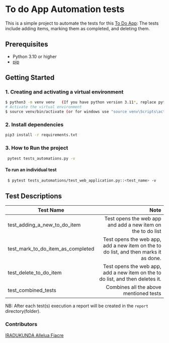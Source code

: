 # To do App Automation tests

This is a simple project to automate the tests for this [To Do App](https://qa-test-todo-fa6994894c02.herokuapp.com/):
The tests include adding items, marking them as completed, and deleting them.

## Prerequisites

- Python 3.10 or higher
- [pip](https://pip.pypa.io/en/stable/installation/)

## Getting Started

### 1. Creating and activating a virtual environment
```sh
$ python3 -m venv venv   (If you have python version 3.11*, replace python3 with python3.11)
# Activate the virtual environment
$ source venv/bin/activate (or for windows use "source venv\Scripts\activate")
```

### 2. Install dependencies
```sh
pip3 install -r requirements.txt
```

### 3. How to Run the project
```sh
 pytest tests_automations.py -v
```
#### To run an individual test
```sh
 $ pytest tests_automations/test_web_application.py::<test_name> -v
```

## Test Descriptions

| Test Name                         |                                                                                 Note |
|-----------------------------------|-------------------------------------------------------------------------------------:|
| test_adding_a_new_to_do_item      |                          Test opens the web app and add a new item on the to do list |
| test_mark_to_do_item_as_completed | Test opens the web app, add a new item on the to do list, and then marks it as done. |
| test_delete_to_do_item            |       Test opens the web app, add a new item on the to do list, and then deletes it. |
| test_combined_tests               |                                               Combines all the above mentioned tests |

NB: After each test(s) execution a report will be created in the `report` directory(folder).

### Contributors
[IRADUKUNDA Allelua Fiacre](https://github.com/irfiacre)

